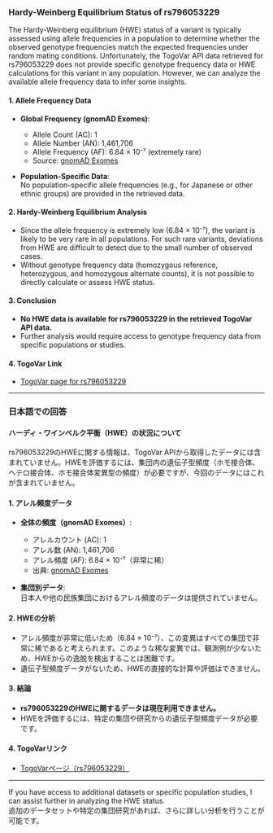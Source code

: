 ### Hardy-Weinberg Equilibrium Status of rs796053229

The Hardy-Weinberg equilibrium (HWE) status of a variant is typically assessed using allele frequencies in a population to determine whether the observed genotype frequencies match the expected frequencies under random mating conditions. Unfortunately, the TogoVar API data retrieved for rs796053229 does not provide specific genotype frequency data or HWE calculations for this variant in any population. However, we can analyze the available allele frequency data to infer some insights.

#### 1. **Allele Frequency Data**
   - **Global Frequency (gnomAD Exomes)**:  
     - Allele Count (AC): 1  
     - Allele Number (AN): 1,461,706  
     - Allele Frequency (AF): 6.84 × 10⁻⁷ (extremely rare)  
     - Source: [gnomAD Exomes](https://gnomad.broadinstitute.org/variant/12-51807101-G-A?dataset=gnomad_r4)

   - **Population-Specific Data**:  
     No population-specific allele frequencies (e.g., for Japanese or other ethnic groups) are provided in the retrieved data.

#### 2. **Hardy-Weinberg Equilibrium Analysis**
   - Since the allele frequency is extremely low (6.84 × 10⁻⁷), the variant is likely to be very rare in all populations. For such rare variants, deviations from HWE are difficult to detect due to the small number of observed cases.
   - Without genotype frequency data (homozygous reference, heterozygous, and homozygous alternate counts), it is not possible to directly calculate or assess HWE status.

#### 3. **Conclusion**
   - **No HWE data is available for rs796053229 in the retrieved TogoVar API data.**  
   - Further analysis would require access to genotype frequency data from specific populations or studies.

#### 4. **TogoVar Link**
   - [TogoVar page for rs796053229](https://togovar.org/variant/12-51807101-G-A)

---

### 日本語での回答

#### ハーディ・ワインベルク平衡（HWE）の状況について
rs796053229のHWEに関する情報は、TogoVar APIから取得したデータには含まれていません。HWEを評価するには、集団内の遺伝子型頻度（ホモ接合体、ヘテロ接合体、ホモ接合体変異型の頻度）が必要ですが、今回のデータにはこれが含まれていません。

#### 1. **アレル頻度データ**
   - **全体の頻度（gnomAD Exomes）**:  
     - アレルカウント (AC): 1  
     - アレル数 (AN): 1,461,706  
     - アレル頻度 (AF): 6.84 × 10⁻⁷（非常に稀）  
     - 出典: [gnomAD Exomes](https://gnomad.broadinstitute.org/variant/12-51807101-G-A?dataset=gnomad_r4)

   - **集団別データ**:  
     日本人や他の民族集団におけるアレル頻度のデータは提供されていません。

#### 2. **HWEの分析**
   - アレル頻度が非常に低いため（6.84 × 10⁻⁷）、この変異はすべての集団で非常に稀であると考えられます。このような稀な変異では、観測例が少ないため、HWEからの逸脱を検出することは困難です。
   - 遺伝子型頻度データがないため、HWEの直接的な計算や評価はできません。

#### 3. **結論**
   - **rs796053229のHWEに関するデータは現在利用できません。**  
   - HWEを評価するには、特定の集団や研究からの遺伝子型頻度データが必要です。

#### 4. **TogoVarリンク**
   - [TogoVarページ（rs796053229）](https://togovar.org/variant/12-51807101-G-A)

--- 
If you have access to additional datasets or specific population studies, I can assist further in analyzing the HWE status.  
追加のデータセットや特定の集団研究があれば、さらに詳しい分析を行うことが可能です。